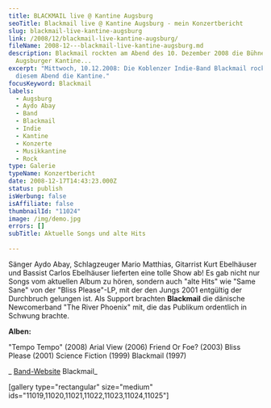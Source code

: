 ```yaml
---
title: BLACKMAIL live @ Kantine Augsburg
seoTitle: Blackmail live @ Kantine Augsburg - mein Konzertbericht
slug: blackmail-live-kantine-augsburg
link: /2008/12/blackmail-live-kantine-augsburg/
fileName: 2008-12---blackmail-live-kantine-augsburg.md
description: Blackmail rockten am Abend des 10. Dezember 2008 die Bühne in der
  Augsburger Kantine...
excerpt: "Mittwoch, 10.12.2008: Die Koblenzer Indie-Band Blackmail rockte an
  diesem Abend die Kantine."
focusKeyword: Blackmail
labels:
  - Augsburg
  - Aydo Abay
  - Band
  - Blackmail
  - Indie
  - Kantine
  - Konzerte
  - Musikkantine
  - Rock
type: Galerie
typeName: Konzertbericht
date: 2008-12-17T14:43:23.000Z
status: publish
isWerbung: false
isAffiliate: false
thumbnailId: "11024"
image: /img/demo.jpg
errors: []
subTitle: Aktuelle Songs und alte Hits
  
---
```


Sänger Aydo Abay, Schlagzeuger Mario Matthias, Gitarrist Kurt Ebelhäuser und
Bassist Carlos Ebelhäuser lieferten eine tolle Show ab! Es gab nicht nur Songs
vom aktuellen Album zu hören, sondern auch "alte Hits" wie "Same Sane" von der
"Bliss Please"-LP, mit der den Jungs 2001 entgültig der Durchbruch gelungen ist.
Als Support brachten **Blackmail** die dänische Newcomerband "The River Phoenix"
mit, die das Publikum ordentlich in Schwung brachte.

**Alben:**

"Tempo Tempo" (2008) Arial View (2006) Friend Or Foe? (2003) Bliss Please (2001)
Science Fiction (1999) Blackmail (1997)

_ [Band-Website](http://www.blackmail-music.com/) Blackmail_

[gallery type="rectangular" size="medium"
ids="11019,11020,11021,11022,11023,11024,11025"]

  
